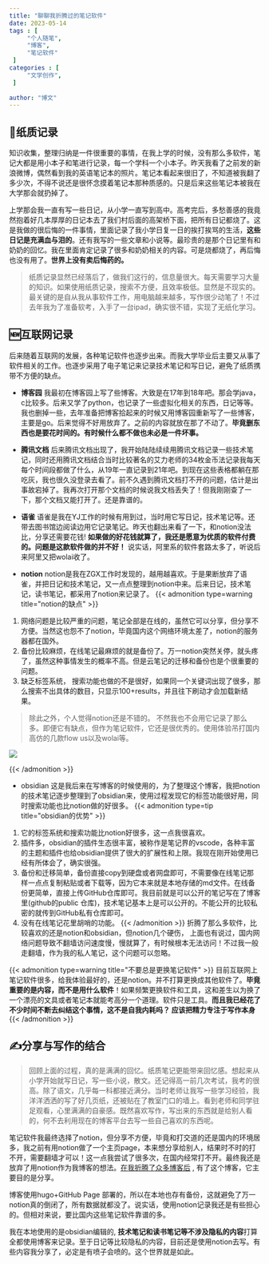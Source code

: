 ```yaml
---
title: "聊聊我折腾过的笔记软件"
date: 2023-05-14
tags : [                                    
     "个人随笔",
     "博客",
     "笔记软件"
 ]
categories : [                              
     "文学创作",
 ]
 
author: "博文" 
---
```


## 📖纸质记录
知识收集，整理归纳是一件很重要的事情，在我上学的时候，没有那么多软件，笔记大都是用小本子和笔进行记录，每一个学科一个小本子。昨天我看了之前发的新浪微博，偶然看到我的英语笔记本的照片。笔记本看起来很旧了，不知道被我翻了多少次，不得不说还是很怀念摸着笔记本那种质感的。只是后来这些笔记本被我在大学那会就扔掉了。

上学那会我一直有写一些日记，从小学一直写到高中。高考完后，多愁善感的我竟然抱着好几本厚厚的日记本去了我们村后面的高架桥下面，把所有日记都烧了。这是我做的很后悔的一件事情，里面记录了我小学日复一日的挨打挨骂的生活，**这些日记是充满血与泪的**。还有我写的一些文章和小说等。最珍贵的是那个日记里有和奶奶的回忆。我在里面肯定记录了很多和奶奶相关的内容。可是烧都烧了，再后悔也没有用了。**世界上没有卖后悔药的。**


> 纸质记录显然已经落后了，做我们这行的，信息量很大。每天需要学习大量的知识。如果使用纸质记录，搜索不方便，且效率极低。显然是不现实的。最关键的是自从我从事软件工作，用电脑越来越多，写作很少动笔了！不过去年我为了准备软考，入手了一台ipad，确实很不错，实现了无纸化学习。



## 🆕互联网记录

后来随着互联网的发展，各种笔记软件也逐步出来。而我大学毕业后主要又从事了软件相关的工作。也逐步采用了电子笔记来记录技术笔记和写日记，避免了纸质携带不方便的缺点。

- **博客园**   我最初在博客园上写了些博客。大致是在17年到18年吧。那会学java，c比较多。后来又学了python，也记录了一些虚拟化相关的东西，日记等等。我也删掉一些，去年准备把博客拾起来的时候又用博客园重新写了一些博客，主要是go。后来觉得不好用放弃了。之前的内容就放在那了不动了。**毕竟删东西也是要花时间的。有时候什么都不做也未必是一件坏事。**

- **腾讯文档**   后来腾讯文档出现了，我开始陆陆续续用腾讯文档记录一些技术笔记，同时还用腾讯文档结合当时比较著名的艾力老师的34枚金币法记录我每天每个时间段都做了什么，从19年一直记录到21年吧。到现在这些表格都躺在那吃灰，我也很久没登录去看了。前不久遇到腾讯文档打不开的问题，估计是出事故宕掉了。我再次打开那个文档的时候说我文档丢失了！但我刚刚查了一下，那个文档又能打开了。还是靠谱的。

- **语雀**  语雀是我在YJ工作的时候有用到过，当时用它写日记，技术笔记等。还带去图书馆边阅读边用它记录笔记。昨天也翻出来看了一下，和notion没法比，分享还需要花钱! **如果做的好花钱就算了，我还是愿意为优质的软件付费的。问题是这款软件做的并不好！**  说实话，阿里系的软件套路太多了，听说后来阿里又把wolai收了。

- **notion** notion是我在ZGX工作时发现的，越用越喜欢。于是果断放弃了语雀，并把日记和技术笔记，又一点点整理到notion中来。后来日记，技术笔记，读书笔记，都采用了notion来记录了。
{{< admonition type=warning  title="notion的缺点"  >}} 
1. 网络问题是比较严重的问题，笔记全部是在线的，虽然它可以分享，但分享不方便。当然这也怨不了notion，毕竟国内这个网络环境太差了，notion的服务器都在国外。
2. 备份比较麻烦，在线笔记最麻烦的就是备份了。万一notion突然关停，就头疼了，虽然这种事情发生的概率不高。但是云笔记的迁移和备份也是个很重要的问题。
3. 缺乏标签系统， 搜索功能也做的不是很好，如果同一个关键词出现了很多，那么搜索不出具体的数目，只显示100+results，并且往下刷动才会加载新结果。
> 除此之外，个人觉得notion还是不错的。 不然我也不会用它记录了那么多。即便它有缺点，但作为笔记软件，它还是很优秀的。使用体验吊打国内高仿的几款flow us以及wolai等。

![](/读书笔记/20230523155040.png)

{{< /admonition >}}

- obsidian  这是我后来在写博客的时候使用的，为了整理这个博客，我把notion的技术笔记逐步整理到了obsidian来，使用过程发现它的标签功能很好用，同时搜索功能也比notion做的好很多。
{{< admonition type=tip  title="obsidian的优势"  >}} 
1. 它的标签系统和搜索功能比notion好很多，这一点我很喜欢。
2. 插件多，obsidian的插件生态很丰富，被称作是笔记界的vscode，各种丰富的主题和插件也给obsidian提供了很大的扩展性和上限。我现在刚开始使用已经有所体会了，确实很强。
3. 备份和迁移简单，备份直接copy到硬盘或者网盘即可，不需要像在线笔记那样一点点复制粘贴或者下载等，因为它本来就是本地存储的md文件。在线备份更简单，直接上传GitHub仓库即可。我目前就是可以公开的笔记写在了博客里(github的public 仓库)，技术笔记基本上是可以公开的。不能公开的比较私密的就传到GitHub私有仓库即可。
4. 没有在线笔记花里胡哨的功能。
{{< /admonition >}}
折腾了那么多软件，比较喜欢的还是notion和obsidian，但notion几个硬伤， 上面也有说过，国内网络问题导致不翻墙访问速度慢，慢就算了，有时候根本无法访问！不过我一般走翻墙，作为我的私人笔记，这个问题可以忽略。

{{< admonition type=warning  title="不要总是更换笔记软件"  >}} 
目前互联网上笔记软件很多，给我体验最好的，还是notion。并不打算更换成其他软件了。**毕竟重要的是内容，而不是用什么软件**！如果频繁更换软件和工具，这和差生以为换了一个漂亮的文具或者笔记本就能考高分一个道理。软件只是工具。**而且我已经花了不少时间不断去纠结这个事情，这不是自我内耗吗？ 应该把精力专注于写作本身**
{{< /admonition >}}


## ✍️分享与写作的结合


>回顾上面的过程，真的是满满的回忆。纸质笔记更能带来回忆感。想起来从小学开始就写日记，写一些小说，散文。还记得高一前几次考试，我考的很高。除了语文，几乎每一科都接近满分。当时老师让我写一些学习经验，我洋洋洒洒的写了好几页纸，还被贴在了教室门口的墙上。看到老师和同学驻足观看，心里满满的自豪感。既然喜欢写作，写出来的东西就是给别人看的，何不去利用现在的博客平台去写一些自己喜欢的东西呢。

笔记软件我最终选择了notion，但分享不方便，毕竟和打交道的还是国内的环境居多，我之前有用notion做了一个主页page，本来想分享给别人，结果时不时的打不开，需要翻墙才可以！这一点我尝试了很多次，在国内经常打不开。最终我还是放弃了用notion作为我博客的想法。[在我折腾了众多博客后](https://sunnydongbowen.github.io/%E8%81%8A%E8%81%8A%E9%82%A3%E4%BA%9B%E5%B9%B4%E6%88%91%E6%8A%98%E8%85%BE%E8%BF%87%E7%9A%84%E5%8D%9A%E5%AE%A2/) , 有了这个博客，它主要目的是分享。

博客使用hugo+GitHub Page 部署的，所以在本地也存有备份，这就避免了万一notion真的倒闭了，所有数据就都没了。说实话，使用notion记录我还是有些担心的。但相对来说，要比国内这些笔记软件靠谱的多。 

我在本地使用的是obsidian编辑的, **技术笔记和读书笔记等不涉及隐私的内容**打算全都使用博客来记录。至于日记等比较隐私的内容，目前还是使用notion去写。有些内容我分享了，必定是有喷子会喷的。这个世界就是如此。














